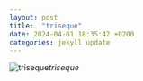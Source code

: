 ```yaml
---
layout: post
title:  "triseque"
date: 2024-04-01 18:35:42 +0200
categories: jekyll update
---
```





![triseque]()*triseque*&nbsp;



[jekyll-docs]: https://jekyllrb.com/docs/home
[jekyll-gh]:   https://github.com/jekyll/jekyll
[jekyll-talk]: https://talk.jekyllrb.com/
